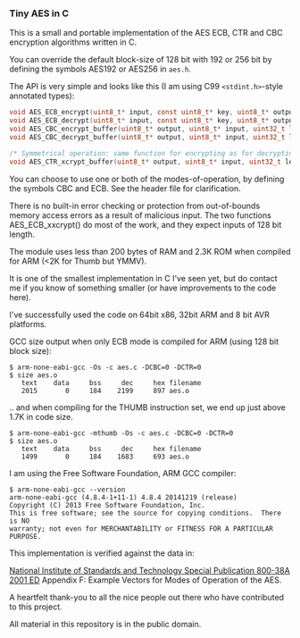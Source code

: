 ### Tiny AES in C

This is a small and portable implementation of the AES ECB, CTR and CBC encryption algorithms written in C.

You can override the default block-size of 128 bit with 192 or 256 bit by defining the symbols AES192 or AES256 in `aes.h`.

The API is very simple and looks like this (I am using C99 `<stdint.h>`-style annotated types):

```C
void AES_ECB_encrypt(uint8_t* input, const uint8_t* key, uint8_t* output);
void AES_ECB_decrypt(uint8_t* input, const uint8_t* key, uint8_t* output);
void AES_CBC_encrypt_buffer(uint8_t* output, uint8_t* input, uint32_t length, const uint8_t* key, const uint8_t* iv);
void AES_CBC_decrypt_buffer(uint8_t* output, uint8_t* input, uint32_t length, const uint8_t* key, const uint8_t* iv);

/* Symmetrical operation: same function for encrypting as for decrypting */
void AES_CTR_xcrypt_buffer(uint8_t* output, uint8_t* input, uint32_t length, const uint8_t* key, const uint8_t* iv);
```


You can choose to use one or both of the modes-of-operation, by defining the symbols CBC and ECB. See the header file for clarification.

There is no built-in error checking or protection from out-of-bounds memory access errors as a result of malicious input. The two functions AES_ECB_xxcrypt() do most of the work, and they expect inputs of 128 bit length.

The module uses less than 200 bytes of RAM and 2.3K ROM when compiled for ARM (<2K for Thumb but YMMV).

It is one of the smallest implementation in C I've seen yet, but do contact me if you know of something smaller (or have improvements to the code here). 

I've successfully used the code on 64bit x86, 32bit ARM and 8 bit AVR platforms.

GCC size output when only ECB mode is compiled for ARM (using 128 bit block size):

    $ arm-none-eabi-gcc -Os -c aes.c -DCBC=0 -DCTR=0
    $ size aes.o
       text    data     bss     dec     hex filename
       2015	      0	    184	   2199	    897	aes.o


.. and when compiling for the THUMB instruction set, we end up just above 1.7K in code size.

    $ arm-none-eabi-gcc -mthumb -Os -c aes.c -DCBC=0 -DCTR=0
    $ size aes.o
       text    data     bss     dec     hex filename
       1499	      0	    184	   1683	    693	aes.o




I am using the Free Software Foundation, ARM GCC compiler:

    $ arm-none-eabi-gcc --version
    arm-none-eabi-gcc (4.8.4-1+11-1) 4.8.4 20141219 (release)
    Copyright (C) 2013 Free Software Foundation, Inc.
    This is free software; see the source for copying conditions.  There is NO
    warranty; not even for MERCHANTABILITY or FITNESS FOR A PARTICULAR PURPOSE.



This implementation is verified against the data in:

[National Institute of Standards and Technology Special Publication 800-38A 2001 ED](http://nvlpubs.nist.gov/nistpubs/Legacy/SP/nistspecialpublication800-38a.pdf) Appendix F: Example Vectors for Modes of Operation of the AES.


A heartfelt thank-you to all the nice people out there who have contributed to this project.


All material in this repository is in the public domain.
